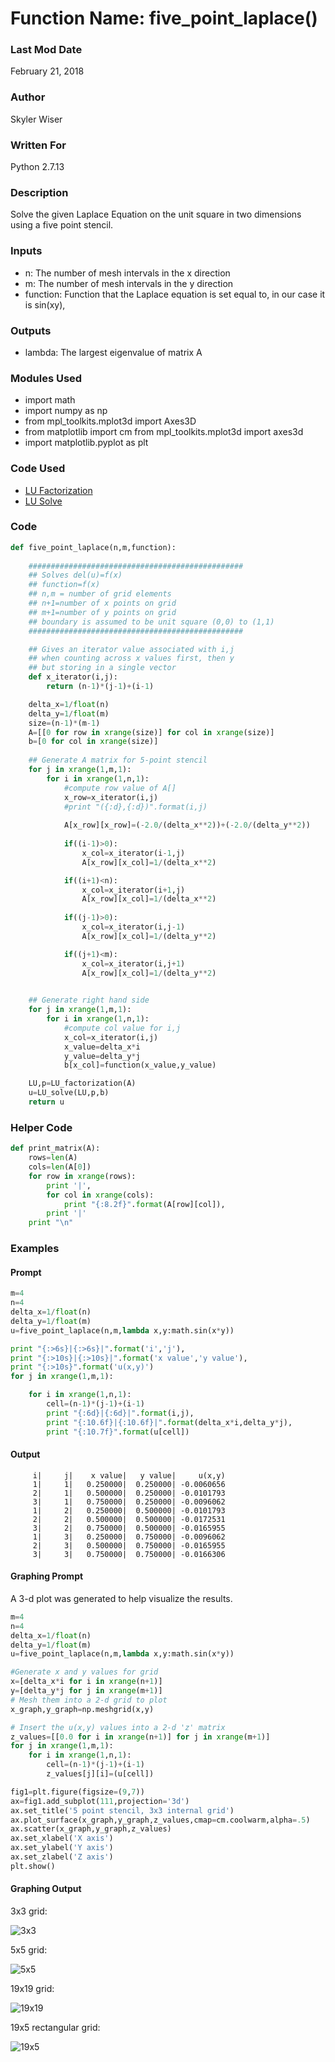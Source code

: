 # Function Name: five_point_laplace()

### Last Mod Date
February 21, 2018
### Author
Skyler Wiser
### Written For
Python 2.7.13
### Description
Solve the given Laplace Equation on the unit square in two dimensions using a five point stencil.
### Inputs

* n: The number of mesh intervals in the x direction
* m: The number of mesh intervals in the y direction
* function: Function that the Laplace equation is set equal to, in our case it is sin(xy),


### Outputs

* lambda: The largest eigenvalue of matrix A

### Modules Used

* import math
* import numpy as np
* from mpl_toolkits.mplot3d import Axes3D
* from matplotlib import cm
from mpl_toolkits.mplot3d import axes3d
* import matplotlib.pyplot as plt

### Code Used

* [LU Factorization](https://swiser.github.io/MATH5620/HW2/LU_factorization)
* [LU Solve](https://swiser.github.io/MATH5620/HW2/LU_solve)

### Code

```python
def five_point_laplace(n,m,function):
    
    ################################################
    ## Solves del(u)=f(x)
    ## function=f(x)
    ## n,m = number of grid elements
    ## n+1=number of x points on grid
    ## m+1=number of y points on grid
    ## boundary is assumed to be unit square (0,0) to (1,1)
    ################################################

    ## Gives an iterator value associated with i,j
    ## when counting across x values first, then y
    ## but storing in a single vector
    def x_iterator(i,j):
        return (n-1)*(j-1)+(i-1)

    delta_x=1/float(n)
    delta_y=1/float(m)
    size=(n-1)*(m-1)
    A=[[0 for row in xrange(size)] for col in xrange(size)]
    b=[0 for col in xrange(size)]
    
    ## Generate A matrix for 5-point stencil
    for j in xrange(1,m,1):
        for i in xrange(1,n,1):
            #compute row value of A[]
            x_row=x_iterator(i,j)
            #print "({:d},{:d})".format(i,j)
            
            A[x_row][x_row]=(-2.0/(delta_x**2))+(-2.0/(delta_y**2))
            
            if((i-1)>0):
                x_col=x_iterator(i-1,j)
                A[x_row][x_col]=1/(delta_x**2)

            if((i+1)<n):
                x_col=x_iterator(i+1,j)
                A[x_row][x_col]=1/(delta_x**2)
                
            if((j-1)>0):
                x_col=x_iterator(i,j-1)
                A[x_row][x_col]=1/(delta_y**2)

            if((j+1)<m):
                x_col=x_iterator(i,j+1)
                A[x_row][x_col]=1/(delta_y**2)

    
    ## Generate right hand side
    for j in xrange(1,m,1):
        for i in xrange(1,n,1):
            #compute col value for i,j
            x_col=x_iterator(i,j)
            x_value=delta_x*i
            y_value=delta_y*j
            b[x_col]=function(x_value,y_value)

    LU,p=LU_factorization(A)
    u=LU_solve(LU,p,b)
    return u
```
### Helper Code

```python
def print_matrix(A):
    rows=len(A)
    cols=len(A[0])
    for row in xrange(rows):
        print '|',
        for col in xrange(cols):
            print "{:8.2f}".format(A[row][col]),
        print '|'
    print "\n"
```

### Examples
#### Prompt

```python
m=4
n=4
delta_x=1/float(n)
delta_y=1/float(m)
u=five_point_laplace(n,m,lambda x,y:math.sin(x*y))

print "{:>6s}|{:>6s}|".format('i','j'),
print "{:>10s}|{:>10s}|".format('x value','y value'),
print "{:>10s}".format('u(x,y)')
for j in xrange(1,m,1):

    for i in xrange(1,n,1):
        cell=(n-1)*(j-1)+(i-1)
        print "{:6d}|{:6d}|".format(i,j),
        print "{:10.6f}|{:10.6f}|".format(delta_x*i,delta_y*j),
        print "{:10.7f}".format(u[cell])
```

#### Output

```
     i|     j|    x value|   y value|     u(x,y)
     1|     1|   0.250000|  0.250000| -0.0060656
     2|     1|   0.500000|  0.250000| -0.0101793
     3|     1|   0.750000|  0.250000| -0.0096062
     1|     2|   0.250000|  0.500000| -0.0101793
     2|     2|   0.500000|  0.500000| -0.0172531
     3|     2|   0.750000|  0.500000| -0.0165955
     1|     3|   0.250000|  0.750000| -0.0096062
     2|     3|   0.500000|  0.750000| -0.0165955
     3|     3|   0.750000|  0.750000| -0.0166306
```
#### Graphing Prompt

A 3-d plot was generated to help visualize the results.

```python
m=4
n=4
delta_x=1/float(n)
delta_y=1/float(m)
u=five_point_laplace(n,m,lambda x,y:math.sin(x*y))

#Generate x and y values for grid
x=[delta_x*i for i in xrange(n+1)]
y=[delta_y*j for j in xrange(m+1)]
# Mesh them into a 2-d grid to plot
x_graph,y_graph=np.meshgrid(x,y)

# Insert the u(x,y) values into a 2-d 'z' matrix
z_values=[[0.0 for i in xrange(n+1)] for j in xrange(m+1)]
for j in xrange(1,m,1):
    for i in xrange(1,n,1):
        cell=(n-1)*(j-1)+(i-1)
        z_values[j][i]=(u[cell])

fig1=plt.figure(figsize=(9,7))
ax=fig1.add_subplot(111,projection='3d')
ax.set_title('5 point stencil, 3x3 internal grid')
ax.plot_surface(x_graph,y_graph,z_values,cmap=cm.coolwarm,alpha=.5)
ax.scatter(x_graph,y_graph,z_values)
ax.set_xlabel('X axis')
ax.set_ylabel('Y axis')
ax.set_zlabel('Z axis')
plt.show()
```

#### Graphing Output
3x3 grid:

![3x3](https://swiser.github.io/MATH5620/HW3/3x3_grid.png)

5x5 grid:

![5x5](https://swiser.github.io/MATH5620/HW3/5x5_grid.png)

19x19 grid:

![19x19](https://swiser.github.io/MATH5620/HW3/19x19_grid.png)

19x5 rectangular grid:

![19x5](https://swiser.github.io/MATH5620/HW3/19x5_grid.png)
